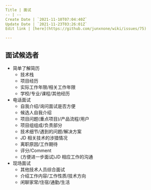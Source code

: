 ```yaml
---
Title | 面试
-- | --
Create Date | `2021-11-10T07:04:40Z`
Update Date | `2021-11-23T03:26:01Z`
Edit link | [here](https://github.com/junxnone/wiki/issues/75)

---
```

## 面试候选者

- 简单了解简历
  - 技术栈
  - 项目经历
  - 实际工作年限/相关工作年限
  - 学校/专业/课程/其他经历
- 电话面试
  - 自我介绍/询问面试是否方便
  - 候选人自我介绍
  - 项目问题(重点项目)/产品流程/用户
  - 项目组组成/负责部分
  - 技术细节/遇到的问题/解决方案
  - JD 相关技术的涉猎情况
  - 离职原因/工作期待
  - 评分/Comment
  - (方便进一步面试)JD 相应工作的沟通
- 现场面试
  - 其他技术人员综合面试
  - 介绍工作内容/工作性质/技术方向
  - 闲聊家常/住宿/通勤/生活
